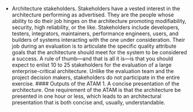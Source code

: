 *  Architecture stakeholders. Stakeholders have a vested interest in the architecture performing as advertised. They are the people whose ability to do their job hinges on the architecture promoting modifiability, security, high reliability, or the like. Stakeholders include developers, testers, integrators, maintainers, performance engineers, users, and builders of systems interacting with the one under consideration. Their job during an evaluation is to articulate the specific quality attribute goals that the architecture should meet for the system to be considered a success. A rule of thumb—and that is all it is—is that you should expect to enlist 10 to 25 stakeholders for the evaluation of a large enterprise-critical architecture. Unlike the evaluation team and the project decision makers, stakeholders do not participate in the entire exercise. #### Outputs of the ATAM 1.  A concise presentation of the architecture. One requirement of the ATAM is that the architecture be presented in one hour or less, which leads to an architectural presentation that is both concise and, usually, understandable.